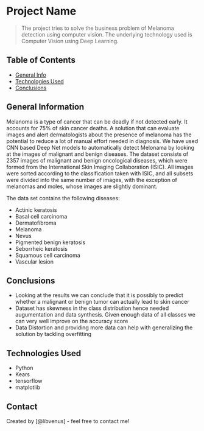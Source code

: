# Project Name
> The project tries to solve the business problem of Melanoma detection using computer vision. The underlying technology used is Computer Vision using Deep Learning. 


## Table of Contents
* [General Info](#general-information)
* [Technologies Used](#technologies-used)
* [Conclusions](#conclusions)

<!-- You can include any other section that is pertinent to your problem -->

## General Information
Melanoma is a type of cancer that can be deadly if not detected early. It accounts for 75% of skin cancer deaths. A solution that can evaluate images and alert dermatologists about the presence of melanoma has the potential to reduce a lot of manual effort needed in diagnosis. We have used CNN based Deep Net models to automatically detect Melonama by looking at the images of malignant and benign diseases. The dataset consists of 2357 images of malignant and benign oncological diseases, which were formed from the International Skin Imaging Collaboration (ISIC). All images were sorted according to the classification taken with ISIC, and all subsets were divided into the same number of images, with the exception of melanomas and moles, whose images are slightly dominant.

The data set contains the following diseases:

* Actinic keratosis
* Basal cell carcinoma
* Dermatofibroma
* Melanoma
* Nevus
* Pigmented benign keratosis
* Seborrheic keratosis
* Squamous cell carcinoma
* Vascular lesion

<!-- You don't have to answer all the questions - just the ones relevant to your project. -->

## Conclusions
- Looking at the results we can conclude that it is possibly to predict whether a malignant or benign tumor can actually lead to skin cancer
- Dataset has skewness in the class distribution hence needed augumentation and data synthesis. Given enough data of all classes we can very well improve on the accuracy score
- Data Distortion and providing more data can help with generalizing the solution by tackling overfitting

<!-- You don't have to answer all the questions - just the ones relevant to your project. -->


## Technologies Used
- Python
- Kears
- tensorflow
- matplotlib

<!-- As the libraries versions keep on changing, it is recommended to mention the version of library used in this project -->


## Contact
Created by [@libvenus] - feel free to contact me!


<!-- Optional -->
<!-- ## License -->
<!-- This project is open source and available under the [... License](). -->

<!-- You don't have to include all sections - just the one's relevant to your project -->
